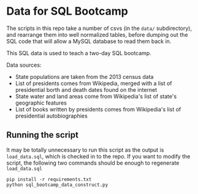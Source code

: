 # Data for SQL Bootcamp

The scripts in this repo take a number of csvs (in the `data/` subdirectory), and rearrange them into well normalized tables, before dumping out the SQL code that will allow a MySQL database to read them back in.

This SQL data is used to teach a two-day SQL bootcamp.

Data sources:

   * State populations are taken from the 2013 census data
   * List of presidents comes from Wikipedia, merged with a list of presidential borth and death dates found on the internet
   * State water and land areas come from Wikipedia's list of state's geographic features
   * List of books written by presidents comes from Wikipedia's list of presidential autobiographies

## Running the script

It may be totally unnecessary to run this script as the output is `load_data.sql`, which is checked in to the repo.  If you want to modify the script, the following two commands should be enough to regenerate `load_data.sql`

    pip install -r requirements.txt
    python sql_bootcamp_data_construct.py
